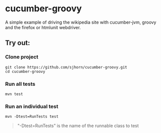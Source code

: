 cucumber-groovy
===============

A simple example of driving the wikipedia site with cucumber-jvm, groovy and the firefox or htmlunit webdriver.

Try out:
----------

### Clone project
```
git clone https://github.com/sjhorn/cucumber-groovy.git
cd cucumber-groovy
```

### Run all tests
```
mvn test
```

### Run an individual test

```
mvn -Dtest=RunTests test
```
> "-Dtest=RunTests" is the name of the runnable class to test